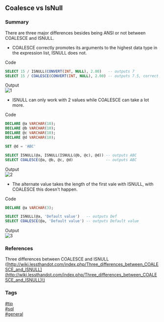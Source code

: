 ## Coalesce vs IsNull

### Summary
There are three major differences besides being ANSI or not between COALESCE and ISNULL.  
- COALESCE correctly promotes its arguments to the highest data type in the expression list, ISNULL does not.  

Code  
```sql
SELECT 15 / ISNULL(CONVERT(INT, NULL), 2.00)   -- outputs 7
SELECT 15 / COALESCE(CONVERT(INT, NULL), 2.00) -- outputs 7.5, correct value
```

Output  
![1](https://cloud.githubusercontent.com/assets/19519411/21144633/0f2dbbca-c111-11e6-8210-9e2cfb0f6945.png)   

- ISNULL can only work with 2 values while COALESCE can take a lot more.   

Code  
```sql
DECLARE @a VARCHAR(10);
DECLARE @b VARCHAR(10);
DECLARE @c VARCHAR(10);
DECLARE @d VARCHAR(10);

SET @d = 'ABC'

SELECT ISNULL(@a, ISNULL(ISNULL(@b, @c), @d)) -- outputs ABC
SELECT COALESCE(@a, @b, @c, @d)               -- outputs ABC
```

Output  
![2](https://cloud.githubusercontent.com/assets/19519411/21144634/0f31ac44-c111-11e6-81f5-50b97ed46dff.png)  

- The alternate value takes the length of the first vale with ISNULL, with COALESCE this doesn't happen.

Code  
```sql
DECLARE @a VARCHAR(3);

SELECT ISNULL(@a, 'Default value')   -- outputs Def
SELECT COALESCE(@a, 'Default value') -- outputs Default value
```

Output  
![3](https://cloud.githubusercontent.com/assets/19519411/21144635/0f35052e-c111-11e6-90cb-6b25b3548fb2.png)  

### References
Three differences between COALESCE and ISNULL \([http://wiki.lessthandot.com/index.php/Three_differences_between_COALESCE_and_ISNULL](http://wiki.lessthandot.com/index.php/Three_differences_between_COALESCE_and_ISNULL)\)  

### Tags
[#tip](../../tips.md)  
[#sql](../sql.md)  
[#general](general.md)  